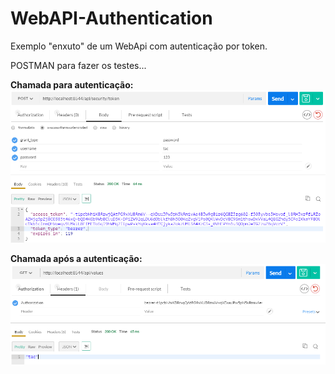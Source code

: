 # WebAPI-Authentication
Exemplo "enxuto" de um WebApi com autenticação por token.

POSTMAN para fazer os testes...

**Chamada para autenticação:**
![alt tag](https://github.com/thiagocordeirooo/WebAPI-Authentication/blob/master/imagens/chamada_para_autenticar.png)


**Chamada após a autenticação:**
![alt tag](https://github.com/thiagocordeirooo/WebAPI-Authentication/blob/master/imagens/chamada_com_autenticacao.png)
